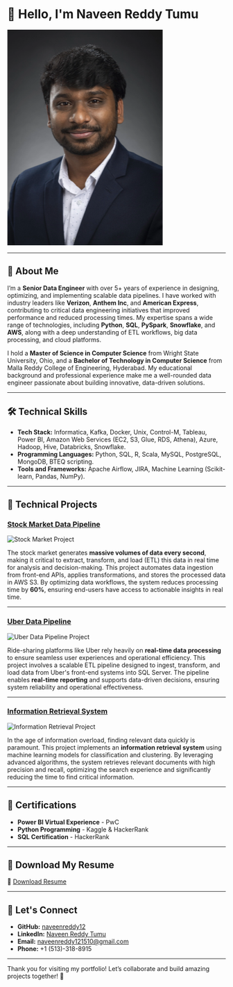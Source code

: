 # 👋 Hello, I'm Naveen Reddy Tumu


![Naveen Reddy Tumu](/images/photo.PNG)

---

## 🌟 About Me

I’m a **Senior Data Engineer** with over 5+ years of experience in designing, optimizing, and implementing scalable data pipelines. I have worked with industry leaders like **Verizon**, **Anthem Inc**, and **American Express**, contributing to critical data engineering initiatives that improved performance and reduced processing times. My expertise spans a wide range of technologies, including **Python**, **SQL**, **PySpark**, **Snowflake**, and **AWS**, along with a deep understanding of ETL workflows, big data processing, and cloud platforms.  

I hold a **Master of Science in Computer Science** from Wright State University, Ohio, and a **Bachelor of Technology in Computer Science** from Malla Reddy College of Engineering, Hyderabad. My educational background and professional experience make me a well-rounded data engineer passionate about building innovative, data-driven solutions.

---

## 🛠️ Technical Skills

- **Tech Stack:** Informatica, Kafka, Docker, Unix, Control-M, Tableau, Power BI, Amazon Web Services (EC2, S3, Glue, RDS, Athena), Azure, Hadoop, Hive, Databricks, Snowflake.
- **Programming Languages:** Python, SQL, R, Scala, MySQL, PostgreSQL, MongoDB, BTEQ scripting.
- **Tools and Frameworks:** Apache Airflow, JIRA, Machine Learning (Scikit-learn, Pandas, NumPy).

---

## 🔬 Technical Projects

### [Stock Market Data Pipeline](https://github.com/your-github/stock-market-data-pipeline)
![Stock Market Project](path/to/stock-market-image.jpg)

The stock market generates **massive volumes of data every second**, making it critical to extract, transform, and load (ETL) this data in real time for analysis and decision-making. This project automates data ingestion from front-end APIs, applies transformations, and stores the processed data in AWS S3. By optimizing data workflows, the system reduces processing time by **60%**, ensuring end-users have access to actionable insights in real time.

---

### [Uber Data Pipeline](https://github.com/your-github/uber-data-pipeline)
![Uber Data Pipeline Project](path/to/uber-data-pipeline-image.jpg)

Ride-sharing platforms like Uber rely heavily on **real-time data processing** to ensure seamless user experiences and operational efficiency. This project involves a scalable ETL pipeline designed to ingest, transform, and load data from Uber's front-end systems into SQL Server. The pipeline enables **real-time reporting** and supports data-driven decisions, ensuring system reliability and operational effectiveness.

---

### [Information Retrieval System](https://github.com/your-github/info-retrieval-system)
![Information Retrieval Project](path/to/info-retrieval-image.jpg)

In the age of information overload, finding relevant data quickly is paramount. This project implements an **information retrieval system** using machine learning models for classification and clustering. By leveraging advanced algorithms, the system retrieves relevant documents with high precision and recall, optimizing the search experience and significantly reducing the time to find critical information.

---

## 📜 Certifications

- **Power BI Virtual Experience** - PwC  
- **Python Programming** - Kaggle & HackerRank  
- **SQL Certification** - HackerRank  

---

## 📂 Download My Resume

📄 [Download Resume](path/to/Naveen_Reddy_Tumu_Resume.pdf)

---

## 🔗 Let's Connect

- **GitHub:** [naveenreddy12](https://github.com/naveenreddy12)  
- **LinkedIn:** [Naveen Reddy Tumu](https://www.linkedin.com/in/naveenreddytumu)  
- **Email:** [naveenreddy121510@gmail.com](mailto:naveenreddy121510@gmail.com)  
- **Phone:** +1 (513)-318-8915  

---

Thank you for visiting my portfolio! Let’s collaborate and build amazing projects together! 🚀
